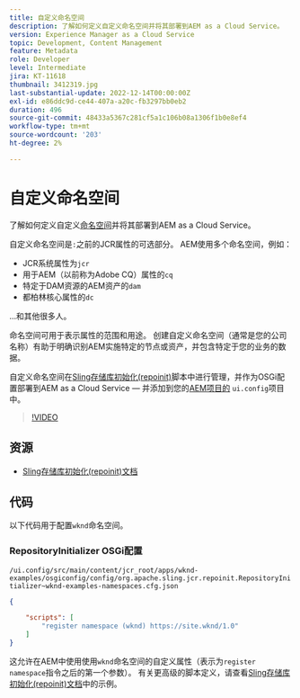 ```yaml
---
title: 自定义命名空间
description: 了解如何定义自定义命名空间并将其部署到AEM as a Cloud Service。
version: Experience Manager as a Cloud Service
topic: Development, Content Management
feature: Metadata
role: Developer
level: Intermediate
jira: KT-11618
thumbnail: 3412319.jpg
last-substantial-update: 2022-12-14T00:00:00Z
exl-id: e86ddc9d-ce44-407a-a20c-fb3297bb0eb2
duration: 496
source-git-commit: 48433a5367c281cf5a1c106b08a1306f1b0e8ef4
workflow-type: tm+mt
source-wordcount: '203'
ht-degree: 2%

---
```


# 自定义命名空间

了解如何定义自定义[命名空间](https://developer.adobe.com/experience-manager/reference-materials/spec/jcr/1.0/4.5_Namespaces.html)并将其部署到AEM as a Cloud Service。

自定义命名空间是`:`之前的JCR属性的可选部分。 AEM使用多个命名空间，例如：

+ JCR系统属性为`jcr`
+ 用于AEM（以前称为Adobe CQ）属性的`cq`
+ 特定于DAM资源的AEM资产的`dam`
+ 都柏林核心属性的`dc`

...和其他很多人。

命名空间可用于表示属性的范围和用途。 创建自定义命名空间（通常是您的公司名称）有助于明确识别AEM实施特定的节点或资产，并包含特定于您的业务的数据。

自定义命名空间在[Sling存储库初始化(repoinit)](https://sling.apache.org/documentation/bundles/repository-initialization.html)脚本中进行管理，并作为OSGi配置部署到AEM as a Cloud Service — 并添加到您的[AEM项目的](https://experienceleague.adobe.com/docs/experience-manager-core-components/using/developing/archetype/overview.html) `ui.config`项目中。

>[!VIDEO](https://video.tv.adobe.com/v/3412319?quality=12&learn=on)

## 资源

+ [Sling存储库初始化(repoinit)文档](https://sling.apache.org/documentation/bundles/repository-initialization.html#repoinit-parser-test-scenarios)

## 代码

以下代码用于配置`wknd`命名空间。

### RepositoryInitializer OSGi配置

`/ui.config/src/main/content/jcr_root/apps/wknd-examples/osgiconfig/config/org.apache.sling.jcr.repoinit.RepositoryInitializer~wknd-examples-namespaces.cfg.json`

```json
{

    "scripts": [
        "register namespace (wknd) https://site.wknd/1.0"
    ]
}
```

这允许在AEM中使用使用`wknd`命名空间的自定义属性（表示为`register namespace`指令之后的第一个参数）。 有关更高级的脚本定义，请查看[Sling存储库初始化(repoinit)文档](https://sling.apache.org/documentation/bundles/repository-initialization.html#repoinit-parser-test-scenarios)中的示例。
